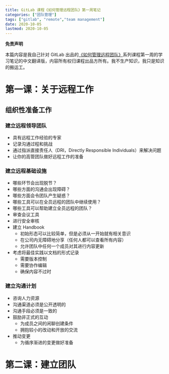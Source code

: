 ```yaml
---
title: GitLab 课程《如何管理远程团队》第一周笔记
categories: ["团队管理"]
tags: ["gitlab", "remote","team management"]
date: 2020-10-05
lastmod: 2020-10-05
---
```


**免责声明**

本篇内容是我自己针对 GitLab 出品的[《如何管理远程团队》](https://www.coursera.org/learn/remote-team-management)系列课程第一周的学习笔记的中文翻译版，内容所有权归课程出品方所有。我不生产知识，我只是知识的搬运工。

# 第一课：关于远程工作

## 组织性准备工作

### 建立远程领导团队

- 具有远程工作经验的专家
- 记录沟通过程和挑战
- 通过指派直接责任人（DRI，Directly Responsible Individuals）来解决问题
- 让你的高管团队做好远程工作的准备

### 建立远程基础设施

- 哪些环节会出现脱节？
- 哪些方面的沟通会出现障碍？
- 哪些方面会令团队产生疑惑？
- 哪些工具可以在全员远程的团队中继续使用？
- 哪些工具可以帮助建立全员远程的团队？
- 审查会议工具
- 进行安全审核
- 建立 Handbook
  - 初始形态可以比较简单，但是必须从一开始就有相关意识
  - 在公司内无障碍地分享（任何人都可以查看所有内容）
  - 允许团队中任何一个成员对其进行内容更新
- 考虑将最佳实践以文档的形式记录
  - 需要版本控制
  - 需要协作编辑
  - 确保内容不过时

### 建立沟通计划

- 咨询人力资源
- 沟通渠道必须是公开透明的
- 沟通手段必须是一致的
- 鼓励非正式的互动
  - 为成员之间的闲聊创建条件
  - 拥抱较小的改动和开放的交流
- 推动变更
  - 为循序渐进的变更做好准备

# 第二课：建立团队

